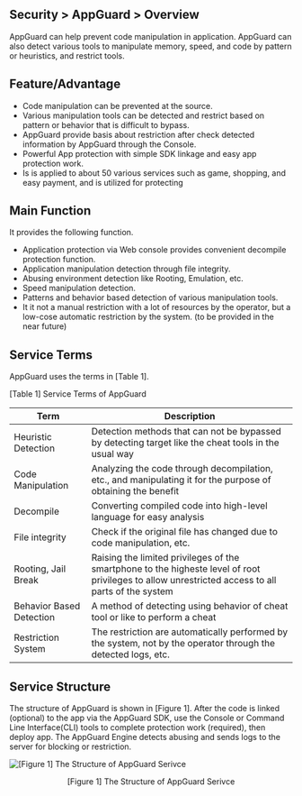 ## Security > AppGuard > Overview

AppGuard can help prevent code manipulation in application. AppGuard can also detect various tools to manipulate memory, speed, and code by pattern or heuristics, and restrict tools.

## Feature/Advantage

* Code manipulation can be prevented at the source.
* Various manipulation tools can be detected and restrict based on pattern or behavior that is difficult to bypass.
* AppGuard provide basis about restriction after check detected information by AppGuard through the Console.
* Powerful App protection with simple SDK linkage and easy app protection work.
* Is is applied to about 50 various services such as game, shopping, and easy payment, and is utilized for protecting

## Main Function

It provides the following function.

* Application protection via Web console provides convenient decompile protection function.
* Application manipulation detection through file integrity.
* Abusing environment detection like Rooting, Emulation, etc.
* Speed manipulation detection.
* Patterns and behavior based detection of various manipulation tools.
* It it not a manual restriction with a lot of resources by the operator, but a low-cose automatic restriction by the system. (to be provided in the near future)

## Service Terms

AppGuard uses the terms in [Table 1].

[Table 1] Service Terms of AppGuard

| Term       | Description                                                             |
| -------- | ----------------------------------------------------------------------- |
| Heuristic Detection      | Detection methods that can not be bypassed by detecting target like the cheat tools in the usual way |
| Code Manipulation        | Analyzing the code through decompilation, etc., and manipulating it for the purpose of obtaining the benefit |
| Decompile                | Converting compiled code into high-level language for easy analysis |
| File integrity           | Check if the original file has changed due to code manipulation, etc. |
| Rooting, Jail Break      | Raising the limited privileges of the smartphone to the higheste level of root privileges to allow unrestricted access to all parts of the system |
| Behavior Based Detection | A method of detecting using behavior of cheat tool or like to perform a cheat |
| Restriction System       | The restriction are automatically performed by the system, not by the operator through the detected logs, etc. |

## Service Structure

The structure of AppGuard is shown in [Figure 1].
After the code is linked (optional) to the app via the AppGuard SDK, use the Console or Command Line Interface(CLI) tools to complete protection work (required), then deploy app. The AppGuard Engine detects abusing and sends logs to the server for blocking or restriction.

![[Figure 1] The Structure of AppGuard Serivce](http://static.toastoven.net/prod_appguard/Overview_figure1.png)
<center>[Figure 1] The Structure of AppGuard Serivce</center>
